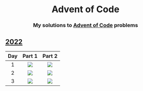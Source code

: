 
<div align="center">
    <h1>Advent of Code</h1>
    <h3>My solutions to <a href="https://www.adventofcode.com">Advent of Code</a> problems</h3>
</div>

## [2022](https://www.adventofcode.com/2022)

|  Day  |       Part 1        |       Part 2        |
| :---: | :-----------------: | :-----------------: |
|   1   | ![](img/python.png) | ![](img/python.png) |
|   2   | ![](img/python.png) | ![](img/python.png) |
|   3   | ![](img/python.png) | ![](img/python.png) |

